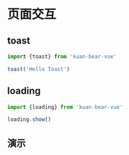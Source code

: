 # 页面交互

## toast

```js
import {toast} from 'kuan-bear-vue'

toast('Hello Toast')
```

## loading 
```js
import {loading} from 'kuan-bear-vue'

loading.show()
```

## 演示
<feedback />